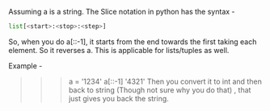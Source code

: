 Assuming a is a string. The Slice notation in python has the syntax -
```Python
list[<start>:<stop>:<step>]
```

So, when you do a[::-1], it starts from the end towards the first taking each element. So it reverses a. This is applicable for lists/tuples as well.

Example -

>>> a = '1234'
>>> a[::-1]
'4321'
Then you convert it to int and then back to string (Though not sure why you do that) , that just gives you back the string.